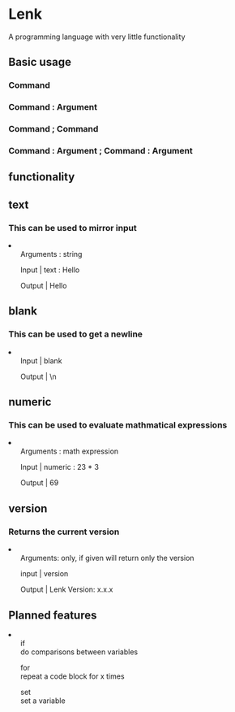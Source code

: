 # Lenk
A programming language with very little functionality

<div>
  <h2>Basic usage</h2>
  <h3>Command</h3>
  <h3>Command : Argument</h3>
  <h3>Command ; Command</h3>
  <h3>Command : Argument ; Command : Argument</h3>
</div>
<h2>functionality</h2>
<div>
  <h2>text</h2>
  <h3>This can be used to mirror input</h3>
  <li>
    <ul>Arguments : string</ul>
    <ul>Input | text : Hello</ul>
    <ul>Output | Hello</ul>
  </li>
</div>
<div>
  <h2>blank</h2>
  <h3>This can be used to get a newline </h3>
  <li>
    <ul>Input | blank</ul>
    <ul>Output | \n</ul>
  </li>
</div>
<div>
  <h2>numeric</h2>
  <h3>This can be used to evaluate mathmatical expressions</h3>
  <li>
    <ul>Arguments : math expression</ul>
    <ul>Input | numeric : 23 * 3</ul>
    <ul>Output | 69</ul>
  </li>
</div>
<div>
  <h2>version</h2>
  <h3>Returns the current version</h3>
  <li>
    <ul>Arguments: only, if given will return only the version</ul>
    <ul>input | version</ul>
    <ul>Output | Lenk Version: x.x.x</ul>
  </li>
</div>
<h2>Planned features</h2>
<div>
  <li>
    <ul>if<br>do comparisons between variables</ul>
    <ul>for<br>repeat a code block for x times</ul>
    <ul>set<br>set a variable</ul>
  </li>
</div>
